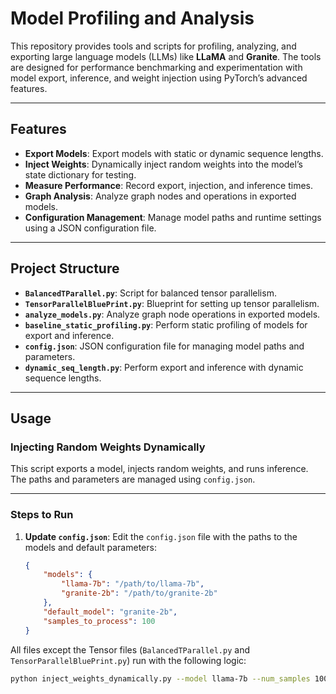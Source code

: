 # **Model Profiling and Analysis**

This repository provides tools and scripts for profiling, analyzing, and exporting large language models (LLMs) like **LLaMA** and **Granite**. The tools are designed for performance benchmarking and experimentation with model export, inference, and weight injection using PyTorch’s advanced features.

---

## **Features**
- **Export Models**: Export models with static or dynamic sequence lengths.
- **Inject Weights**: Dynamically inject random weights into the model’s state dictionary for testing.
- **Measure Performance**: Record export, injection, and inference times.
- **Graph Analysis**: Analyze graph nodes and operations in exported models.
- **Configuration Management**: Manage model paths and runtime settings using a JSON configuration file.

---

## **Project Structure**
- **`BalancedTParallel.py`**: Script for balanced tensor parallelism.
- **`TensorParallelBluePrint.py`**: Blueprint for setting up tensor parallelism.
- **`analyze_models.py`**: Analyze graph node operations in exported models.
- **`baseline_static_profiling.py`**: Perform static profiling of models for export and inference.
- **`config.json`**: JSON configuration file for managing model paths and parameters.
- **`dynamic_seq_length.py`**: Perform export and inference with dynamic sequence lengths.

---

## **Usage**

### **Injecting Random Weights Dynamically**
This script exports a model, injects random weights, and runs inference. The paths and parameters are managed using `config.json`.

---

### **Steps to Run**
1. **Update `config.json`**:
   Edit the `config.json` file with the paths to the models and default parameters:
   ```json
   {
       "models": {
           "llama-7b": "/path/to/llama-7b",
           "granite-2b": "/path/to/granite-2b"
       },
       "default_model": "granite-2b",
       "samples_to_process": 100
   }

All files except the Tensor files (`BalancedTParallel.py` and `TensorParallelBluePrint.py`) run with the following logic:

```bash
python inject_weights_dynamically.py --model llama-7b --num_samples 100

  

